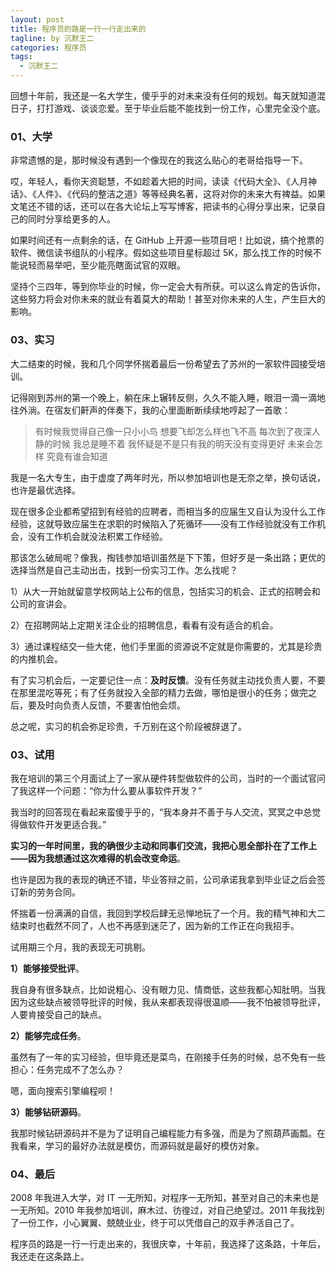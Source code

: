 ```yaml
---
layout: post
title: 程序员的路是一行一行走出来的
tagline: by 沉默王二
categories: 程序员
tags: 
  - 沉默王二
---
```


回想十年前，我还是一名大学生，傻乎乎的对未来没有任何的规划。每天就知道混日子，打打游戏、谈谈恋爱。至于毕业后能不能找到一份工作，心里完全没个底。

<!--more-->
### 01、大学


非常遗憾的是，那时候没有遇到一个像现在的我这么贴心的老哥给指导一下。

哎，年轻人，看你天资聪慧，不如趁着大把的时间，读读《代码大全》、《人月神话》、《人件》、《代码的整洁之道》等等经典名著，这将对你的未来大有裨益。如果文笔还不错的话，还可以在各大论坛上写写博客，把读书的心得分享出来，记录自己的同时分享给更多的人。

如果时间还有一点剩余的话，在 GitHub 上开源一些项目吧！比如说，搞个抢票的软件、微信读书组队的小程序。假如这些项目星标超过 5K，那么找工作的时候不能说轻而易举吧，至少能亮瞎面试官的双眼。

坚持个三四年，等到你毕业的时候，你一定会大有所获。可以这么肯定的告诉你，这些努力将会对你未来的就业有着莫大的帮助！甚至对你未来的人生，产生巨大的影响。

### 03、实习

大二结束的时候，我和几个同学怀揣着最后一份希望去了苏州的一家软件园接受培训。

记得刚到苏州的第一个晚上，躺在床上辗转反侧，久久不能入睡，眼泪一滴一滴地往外淌。在宿友们鼾声的伴奏下，我的心里面断断续续地哼起了一首歌：

>有时候我觉得自己像一只小小鸟
想要飞却怎么样也飞不高
每次到了夜深人静的时候
我总是睡不着
我怀疑是不是只有我的明天没有变得更好
未来会怎样
究竟有谁会知道

我是一名大专生，由于虚度了两年时光，所以参加培训也是无奈之举，换句话说，也许是最优选择。

现在很多企业都希望招到有经验的应聘者，而相当多的应届生又自认为没什么工作经验，这就导致应届生在求职的时候陷入了死循环——没有工作经验就没有工作机会，没有工作机会就没法积累工作经验。

那该怎么破局呢？像我，掏钱参加培训虽然是下下策，但好歹是一条出路；更优的选择当然是自己主动出击，找到一份实习工作。怎么找呢？

1）从大一开始就留意学校网站上公布的信息，包括实习的机会、正式的招聘会和公司的宣讲会。

2）在招聘网站上定期关注企业的招聘信息，看看有没有适合的机会。

3）通过课程结交一些大佬，他们手里面的资源说不定就是你需要的，尤其是珍贵的内推机会。

有了实习机会后，一定要记住一点：**及时反馈**。没有任务就主动找负责人要，不要在那里混吃等死；有了任务就投入全部的精力去做，哪怕是很小的任务；做完之后，要及时向负责人反馈，不要害怕他会烦。

总之呢，实习的机会弥足珍贵，千万别在这个阶段被辞退了。

### 03、试用

我在培训的第三个月面试上了一家从硬件转型做软件的公司，当时的一个面试官问了我这样一个问题：“你为什么要从事软件开发？”

我当时的回答现在看起来蛮傻乎乎的，“我本身并不善于与人交流，冥冥之中总觉得做软件开发更适合我。”

**实习的一年时间里，我的确很少主动和同事们交流，我把心思全部扑在了工作上——因为我想通过这次难得的机会改变命运**。

也许是因为我的表现的确还不错，毕业答辩之前，公司承诺我拿到毕业证之后会签订新的劳务合同。

怀揣着一份满满的自信，我回到学校后肆无忌惮地玩了一个月。我的精气神和大二结束时也截然不同了，人也不再感到迷茫了，因为新的工作正在向我招手。

试用期三个月，我的表现无可挑剔。

**1）能够接受批评**。

我自身有很多缺点，比如说粗心、没有眼力见、情商低，这些我都心知肚明。当我因为这些缺点被领导批评的时候，我从来都表现得很温顺——我不怕被领导批评，人要肯接受自己的缺点。

**2）能够完成任务**。

虽然有了一年的实习经验，但毕竟还是菜鸟，在刚接手任务的时候，总不免有一些担心：任务完成不了怎么办？

嗯，面向搜索引擎编程呗！

**3）能够钻研源码**。

我那时候钻研源码并不是为了证明自己编程能力有多强，而是为了照葫芦画瓢。在我看来，学习的最好办法就是模仿，而源码就是最好的模仿对象。


### 04、最后

2008 年我进入大学，对 IT 一无所知，对程序一无所知，甚至对自己的未来也是一无所知。2010 年我参加培训，麻木过、彷徨过，对自己绝望过。2011 年我找到了一份工作，小心翼翼、兢兢业业，终于可以凭借自己的双手养活自己了。

程序员的路是一行一行走出来的，我很庆幸，十年前，我选择了这条路，十年后，我还走在这条路上。

